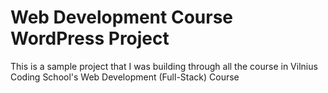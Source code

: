 # Web Development Course WordPress Project
 This is a sample project that I was building through all the course in Vilnius Coding School's Web Development (Full-Stack) Course
